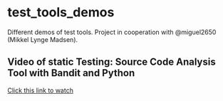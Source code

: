 # test_tools_demos

Different demos of test tools.
Project in cooperation with @miguel2650 (Mikkel Lynge Madsen).

## Video of static Testing: Source Code Analysis Tool with Bandit and Python

[Click this link to watch](https://youtu.be/umGu9uPD-fM)
